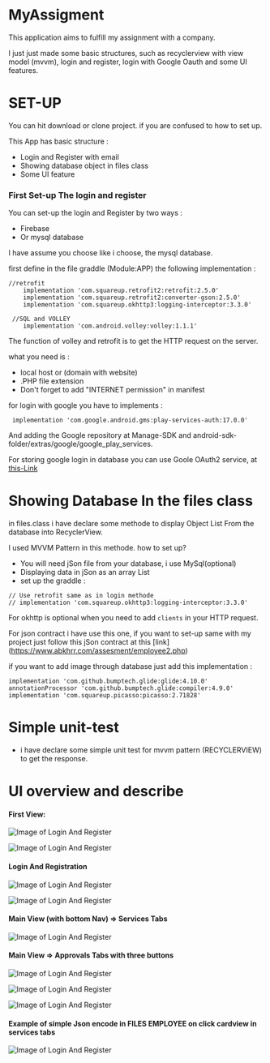 # MyAssigment
This application aims to fulfill my assignment with a company.

I just just made some basic structures, such as recyclerview with view model (mvvm), login and register, login with Google Oauth and some UI features.


# SET-UP
You can hit download or clone project.
if you are confused to how to set up.

This App has basic structure :
- Login and Register with email
- Showing database object in files class
- Some UI feature

### First Set-up The login and register

You can set-up the login and Register by two ways :
- Firebase
- Or mysql database

I have assume you choose like i choose, the mysql database.

first define in the file graddle (Module:APP) the following implementation :

```
//retrofit
    implementation 'com.squareup.retrofit2:retrofit:2.5.0'
    implementation 'com.squareup.retrofit2:converter-gson:2.5.0'
    implementation 'com.squareup.okhttp3:logging-interceptor:3.3.0'
    
 //SQL and VOLLEY
    implementation 'com.android.volley:volley:1.1.1'
```
The function of volley and retrofit is to get the HTTP request on the server.

what you need is :
- local host or (domain with website)
- .PHP file extension
- Don't forget to add "INTERNET permission" in manifest

for login with google you have to implements :
```
 implementation 'com.google.android.gms:play-services-auth:17.0.0'
```
And adding the Google repository at Manage-SDK and android-sdk-folder/extras/google/google_play_services.

For storing google login in database you can use Goole OAuth2
service, at [this-Link](https://developers.google.com/identity/sign-in/android/backend-auth?authuser=1)

# Showing Database In the files class

in files.class i have declare some methode to display Object List
From the database into RecyclerView.

I used MVVM Pattern in this methode. how to set up?

- You will need jSon file from your database, i use MySql(optional)
- Displaying data in jSon as an array List
- set up the graddle :
```
// Use retrofit same as in login methode
// implementation 'com.squareup.okhttp3:logging-interceptor:3.3.0'
```
For okhttp is optional when you need to add `clients` in your HTTP request.

For json contract i have use this one, if you want to set-up same with my
project just follow this jSon contract at this [link] (https://www.abkhrr.com/assesment/employee2.php)

if you want to add image through database just add this implementation :

```
implementation 'com.github.bumptech.glide:glide:4.10.0'
annotationProcessor 'com.github.bumptech.glide:compiler:4.9.0'
implementation 'com.squareup.picasso:picasso:2.71828'
```

# Simple unit-test
- i have declare some simple unit test for mvvm pattern (RECYCLERVIEW) to get the response.

# UI overview and describe

#### First View:
![Image of Login And Register](http://www.abkhrr.com/assesment/ImagesGit/first-page-1.jpg)

![Image of Login And Register](http://www.abkhrr.com/assesment/ImagesGit/first-page-2.jpg)

#### Login And Registration

![Image of Login And Register](http://www.abkhrr.com/assesment/ImagesGit/login-app.jpg)

![Image of Login And Register](http://www.abkhrr.com/assesment/ImagesGit/register-app.jpg)

#### Main View (with bottom Nav) => Services Tabs

![Image of Login And Register](http://www.abkhrr.com/assesment/ImagesGit/services-tabs.jpg)

#### Main View => Approvals Tabs with three buttons

![Image of Login And Register](http://www.abkhrr.com/assesment/ImagesGit/threebuttos-1.jpg)

![Image of Login And Register](http://www.abkhrr.com/assesment/ImagesGit/threebuttos-2.jpg)

![Image of Login And Register](http://www.abkhrr.com/assesment/ImagesGit/threebuttos-3.jpg)


#### Example of simple Json encode in FILES EMPLOYEE on click cardview in services tabs

![Image of Login And Register](http://www.abkhrr.com/assesment/ImagesGit/card-view.jpg)


